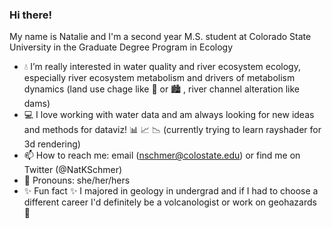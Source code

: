 ### Hi there!

My name is Natalie and I'm a second year M.S. student at Colorado State University in the Graduate Degree Program in Ecology

- 💧 I’m really interested in water quality and river ecosystem ecology, especially river ecosystem metabolism and drivers of metabolism dynamics (land use chage like 🌾 or 🏙️ , river channel alteration like dams)
- 💻 I love working with water data and am always looking for new ideas and methods for dataviz! 📊 📈 📉 (currently trying to learn rayshader for 3d rendering)
- 📫 How to reach me: email (nschmer@colostate.edu) or find me on Twitter (@NatKSchmer)
- 💁 Pronouns: she/her/hers
- ✨ Fun fact ✨ I majored in geology in undergrad and if I had to choose a different career I'd definitely be a volcanologist or work on geohazards 🌋
